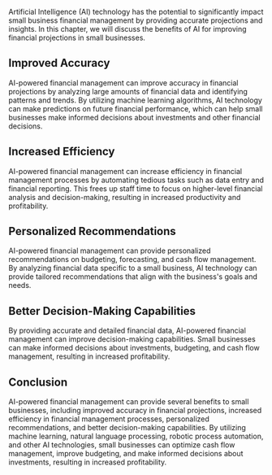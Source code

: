 

Artificial Intelligence (AI) technology has the potential to significantly impact small business financial management by providing accurate projections and insights. In this chapter, we will discuss the benefits of AI for improving financial projections in small businesses.

Improved Accuracy
-----------------

AI-powered financial management can improve accuracy in financial projections by analyzing large amounts of financial data and identifying patterns and trends. By utilizing machine learning algorithms, AI technology can make predictions on future financial performance, which can help small businesses make informed decisions about investments and other financial decisions.

Increased Efficiency
--------------------

AI-powered financial management can increase efficiency in financial management processes by automating tedious tasks such as data entry and financial reporting. This frees up staff time to focus on higher-level financial analysis and decision-making, resulting in increased productivity and profitability.

Personalized Recommendations
----------------------------

AI-powered financial management can provide personalized recommendations on budgeting, forecasting, and cash flow management. By analyzing financial data specific to a small business, AI technology can provide tailored recommendations that align with the business's goals and needs.

Better Decision-Making Capabilities
-----------------------------------

By providing accurate and detailed financial data, AI-powered financial management can improve decision-making capabilities. Small businesses can make informed decisions about investments, budgeting, and cash flow management, resulting in increased profitability.

Conclusion
----------

AI-powered financial management can provide several benefits to small businesses, including improved accuracy in financial projections, increased efficiency in financial management processes, personalized recommendations, and better decision-making capabilities. By utilizing machine learning, natural language processing, robotic process automation, and other AI technologies, small businesses can optimize cash flow management, improve budgeting, and make informed decisions about investments, resulting in increased profitability.
